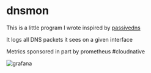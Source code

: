# dnsmon

This is a little program I wrote inspired by [passivedns](https://github.com/gamelinux/passivedns)

It logs all DNS packets it sees on a given interface

Metrics sponsored in part by prometheus #cloudnative

![grafana](https://raw.githubusercontent.com/j4wn/dnsmon-go/master/Screenshots/grafana.png)

